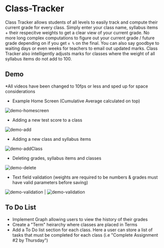 # Class-Tracker

Class Tracker allows students of all levels to easily track and compute their current grade for every class. Simply enter your class name, syllabus items + their respecitve weights to get a clear view of your current grade. No more long complex computations to figure out your current grade / future grade depending on if you get `x %` on the final. You can also say goodbye to waiting days or even weeks for teachers to email out updated marks. Class Tracker also intelligently adjusts marks for classes where the weight of all syllabus items do not add to 100. 


## Demo

*All videos have been changed to 10fps or less and sped up for space considerations


- Example Home Screen (Cumulative Average calculated on top)

![demo-homescreen](resources/exampleHomeScreen.PNG)

- Adding a new test score to a class

![demo-add](resources/addnewTest.gif)

- Adding a new class and syllabus items

![demo-addClass](resources/addNewClass.gif)

- Deleting grades, syllabus items and classes

![demo-delete](resources/deletingItems.gif)

- Text field validation (weights are required to be numbers & grades must have valid parameters before saving)

![demo-validation](resources/validation.gif) | ![demo-validation](resources/validation2.gif)


## To Do List

- Implement Graph allowing users to view the history of their grades
- Create a "Term" heirarchy where classes are placed in Terms
- Add a To Do list section for each class. Here a user can store a list of tasks that must be completed for each class (i.e "Complete Assignment #2 by Thursday")
